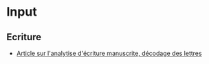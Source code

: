 # Input



## Ecriture
- [Article sur l'analytise d'écriture manuscrite, décodage des lettres](http://jackschaedler.github.io/handwriting-recognition/)